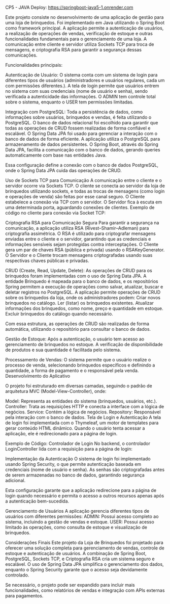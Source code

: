 CP5 - JAVA
Deploy: https://springboot-java5-1.onrender.com



Este projeto consiste no desenvolvimento de uma aplicação de gestão para uma loja de brinquedos. Foi implementado em Java utilizando o Spring Boot como framework principal. A aplicação permite a autenticação de usuários, a realização de operações de vendas, verificação de estoque e outras funcionalidades fundamentais para o gerenciamento de uma loja. A comunicação entre cliente e servidor utiliza Sockets TCP para troca de mensagens, e criptografia RSA para garantir a segurança dessas comunicações.

Funcionalidades principais:

Autenticação de Usuário:
O sistema conta com um sistema de login para diferentes tipos de usuários (administradores e usuários regulares, cada um com permissões diferentes.). A tela de login permite que usuários entrem no sistema com suas credenciais (nome de usuário e senha), sendo verificada a autenticidade das informações.
O ADMIN tem controle total sobre o sistema, enquanto o USER tem permissões limitadas.

Integração com PostgreSQL:
Toda a persistência de dados, como informações sobre usuários, brinquedos e vendas, é feita utilizando o PostgreSQL. O banco de dados relacional foi escolhido para garantir que todas as operações de CRUD fossem realizadas de forma confiável e escalável. O Spring Data JPA foi usado para gerenciar a interação com o banco de dados de forma eficiente.
A aplicação utiliza o PostgreSQL para armazenamento de dados persistentes. O Spring Boot, através do Spring Data JPA, facilita a comunicação com o banco de dados, gerando queries automaticamente com base nas entidades Java.

Essa configuração define a conexão com o banco de dados PostgreSQL, onde o Spring Data JPA cuida das operações de CRUD.

Uso de Sockets TCP para Comunicação
A comunicação entre o cliente e o servidor ocorre via Sockets TCP. O cliente se conecta ao servidor da loja de brinquedos utilizando sockets, e todas as trocas de mensagens (como login e operações de venda) são feitas por esse canal seguro.
O Cliente estabelece a conexão via TCP com o servidor.
O Servidor fica à escuta em uma determinada porta, aguardando conexões de clientes.
Exemplo de código no cliente para conexão via Socket TCP:


Criptografia RSA para Comunicação Segura
Para garantir a segurança na comunicação, a aplicação utiliza RSA (Rivest–Shamir–Adleman) para criptografia assimétrica. O RSA é utilizado para criptografar mensagens enviadas entre o cliente e o servidor, garantindo que as credenciais e informações sensíveis sejam protegidas contra interceptações.
O Cliente gera um par de chaves RSA (pública e privada) usando o RSAKeyGenerator.
O Servidor e o Cliente trocam mensagens criptografadas usando suas respectivas chaves públicas e privadas.


CRUD (Create, Read, Update, Delete):
As operações de CRUD para os brinquedos foram implementadas com o uso de Spring Data JPA. A entidade Brinquedo é mapeada para o banco de dados, e os repositórios Spring permitem a execução de operações como salvar, atualizar, buscar e deletar registros no PostgreSQL.
A aplicação permite operações de CRUD sobre os brinquedos da loja, onde os administradores podem:
Criar novos brinquedos no catálogo.
Ler (listar) os brinquedos existentes.
Atualizar informações dos brinquedos, como nome, preço e quantidade em estoque.
Excluir brinquedos do catálogo quando necessário.

Com essa estrutura, as operações de CRUD são realizadas de forma automática, utilizando o repositório para consultar o banco de dados.


Gestão de Estoque:
Após a autenticação, o usuário tem acesso ao gerenciamento de brinquedos no estoque. A verificação de disponibilidade de produtos e sua quantidade é facilitada pelo sistema.

Processamento de Vendas:
O sistema permite que o usuário realize o processo de venda, selecionando brinquedos específicos e definindo a quantidade, a forma de pagamento e o responsável pela venda.
Desenvolvimento do Aplicativo

O projeto foi estruturado em diversas camadas, seguindo o padrão de arquitetura MVC (Model-View-Controller), onde:

Model: Representa as entidades do sistema (brinquedos, usuários, etc.).
Controller: Trata as requisições HTTP e conecta a interface com a lógica de negócios.
Service: Contém a lógica de negócios.
Repository: Responsável pela interação com o banco de dados.
Tela de Login e Autenticação
A tela de login foi implementada com o Thymeleaf, um motor de templates para gerar conteúdo HTML dinâmico. Quando o usuário tenta acessar a aplicação, ele é redirecionado para a página de login.

Exemplo de Código: Controlador de Login
No backend, o controlador LoginController lida com a requisição para a página de login:


Implementação da Autenticação
O sistema de login foi implementado usando Spring Security, o que permite autenticação baseada em credenciais (nome de usuário e senha). As senhas são criptografadas antes de serem armazenadas no banco de dados, garantindo segurança adicional.

Esta configuração garante que a aplicação redirecione para a página de login quando necessário e permita o acesso a outros recursos apenas após a autenticação bem-sucedida.


Gerenciamento de Usuários
A aplicação gerencia diferentes tipos de usuários com diferentes permissões:
ADMIN: Possui acesso completo ao sistema, incluindo a gestão de vendas e estoque.
USER: Possui acesso limitado às operações, como consulta de estoque e visualização de brinquedos.


Considerações Finais
Este projeto da Loja de Brinquedos foi projetado para oferecer uma solução completa para gerenciamento de vendas, controle de estoque e autenticação de usuários. A combinação de Spring Boot, PostgreSQL, Sockets TCP, e Criptografia RSA cria um sistema seguro e escalável. O uso de Spring Data JPA simplifica o gerenciamento dos dados, enquanto o Spring Security garante que o acesso seja devidamente controlado.

Se necessário, o projeto pode ser expandido para incluir mais funcionalidades, como relatórios de vendas e integração com APIs externas para pagamentos.







